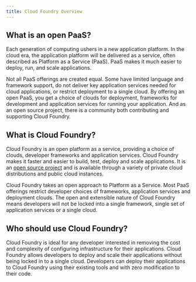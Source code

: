 ```yaml
---
title: Cloud Foundry Overview
---
```


## What is an open PaaS?

Each generation of computing ushers in a new application platform. In the cloud era, the application platform will be delivered as a service, often described as Platform as a Service (PaaS). PaaS makes it much easier to deploy, run, and scale applications.

Not all PaaS offerings are created equal. Some have limited language and framework support, do not deliver key application services needed for cloud applications, or restrict deployment to a single cloud. By offering an open PaaS, you get a choice of clouds for deployment, frameworks for development and application services for running your application. And as an open source project, there is a community both contributing and supporting Cloud Foundry.

## What is Cloud Foundry?

Cloud Foundry is an open platform as a service, providing a choice of clouds, developer frameworks and application services. Cloud Foundry makes it faster and easier to build, test, deploy and scale applications. It is an [open source project](https://github.com/cloudfoundry) and is available through a variety of private cloud distributions and public cloud instances.

Cloud Foundry takes an open approach to Platform as a Service. Most PaaS offerings restrict developer choices of frameworks, application services and deployment clouds. The open and extensible nature of Cloud Foundry means developers will not be locked into a single framework, single set of application services or a single cloud.

## Who should use Cloud Foundry?

Cloud Foundry is ideal for any developer interested in removing the cost and complexity of configuring infrastructure for their applications. Cloud Foundry allows developers to deploy and scale their applications without being locked in to a single cloud. Developers can deploy their applications to Cloud Foundry using their existing tools and with zero modification to their code.
